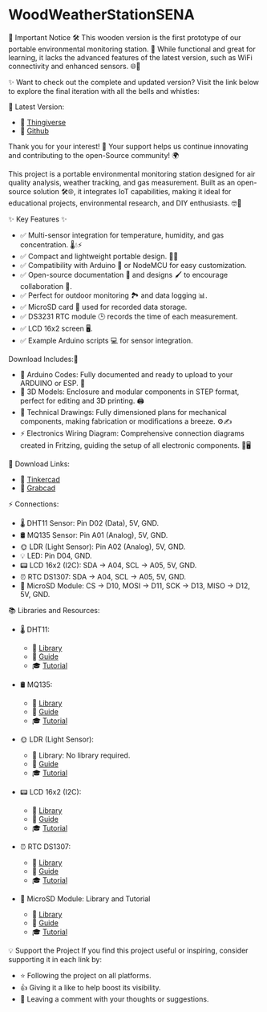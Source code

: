 # WoodWeatherStationSENA

📢 Important Notice 🛠️
This wooden version is the first prototype of our portable environmental monitoring station. 🎉 While functional and great for learning, it lacks the advanced features of the latest version, such as WiFi connectivity and enhanced sensors. 🌐📡

✨ Want to check out the complete and updated version?
Visit the link below to explore the final iteration with all the bells and whistles:

🔗 Latest Version: 
  - 📌 [Thingiverse](https://www.thingiverse.com/thing:6854103)
  - 📌 [Github](https://github.com/altarians05/DIYPortableweatherStation)

Thank you for your interest! 💚 Your support helps us continue innovating and contributing to the open-Source community! 🌍

This project is a portable environmental monitoring station designed for air quality analysis, weather tracking, and gas measurement. Built as an open-source solution 🛠️🌐, it integrates IoT capabilities, making it ideal for educational projects, environmental research, and DIY enthusiasts. 🤓🔧

✨ Key Features ✨
- ✅ Multi-sensor integration for temperature, humidity, and gas concentration. 🌡️💧⚡
- ✅ Compact and lightweight portable design. 🎒📏
- ✅ Compatibility with Arduino 🤖 or NodeMCU for easy customization.
- ✅ Open-source documentation 📂 and designs 🖌️ to encourage collaboration 🤝.
- ✅ Perfect for outdoor monitoring 🏞️ and data logging 📊.
- ✅ MicroSD card 📀 used for recorded data storage.
- ✅ DS3231 RTC module 🕒 records the time of each measurement.
- ✅ LCD 16x2 screen 🖥️.
- ✅ Example Arduino scripts 💻 for sensor integration.

Download Includes:📂
- 📜 Arduino Codes: Fully documented and ready to upload to your ARDUINO or ESP. 🚀
- 📐 3D Models: Enclosure and modular components in STEP format, perfect for editing and 3D printing. 🖨️
- 📏 Technical Drawings: Fully dimensioned plans for mechanical components, making fabrication or modifications a breeze. ⚙️✍️
- ⚡ Electronics Wiring Diagram: Comprehensive connection diagrams created in Fritzing, guiding the setup of all electronic components. 🔌🖥️

🔗 Download Links:
- 📌 [Tinkercad](https://www.tinkercad.com/things/6pniuVdfldQ-estacion-de-monitoreo-iot-rev4)
- 📌 [Grabcad](https://grabcad.com/library/diy-portable-weather-station-1)

⚡️ Connections:
- 🌡️ DHT11 Sensor: Pin D02 (Data), 5V, GND.
- 🛢️ MQ135 Sensor: Pin A01 (Analog), 5V, GND.
- 🌞 LDR (Light Sensor): Pin A02 (Analog), 5V, GND.
- 💡 LED: Pin D04, GND.
- 📟 LCD 16x2 (I2C): SDA -> A04, SCL -> A05, 5V, GND.
- ⏰ RTC DS1307: SDA -> A04, SCL -> A05, 5V, GND.
- 💾 MicroSD Module: CS -> D10, MOSI -> D11, SCK -> D13, MISO -> D12, 5V, GND.

📚 Libraries and Resources: 
- 🌡️ DHT11:
  - 📂 [Library](n9.cl/y3my5s)
  - 📖 [Guide](n9.cl/2njn)
  - 🎓 [Tutorial](n9.cl/o05e1)
    
- 🛢️ MQ135:
  - 📂 [Library](acortar.link/z7te3A)
  - 📖 [Guide](n9.cl/p2cqr)
  - 🎓 [Tutorial](n9.cl/zewtn)
    
- 🌞 LDR (Light Sensor): 
  - 📂 Library: No library required.
  - 📖 [Guide](n9.cl/5e9dl)
  - 🎓 [Tutorial](n9.cl/w15fz)
    
- 📟 LCD 16x2 (I2C):
  - 📂 [Library](n9.cl/4ulczq)
  - 📖 [Guide](n9.cl/mczco)
  - 🎓 [Tutorial](n9.cl/exs2ti)
  
- ⏰ RTC DS1307:
  - 📂 [Library](n9.cl/y3air)
  - 📖 [Guide](n9.cl/xj3kw)
  - 🎓 [Tutorial](n9.cl/nxks8)
    
- 💾 MicroSD Module: Library and Tutorial
  - 📂 [Library](n9.cl/z0hjuf)
  - 📖 [Guide](n9.cl/nbez7)
  - 🎓 [Tutorial](n9.cl/s88k9)

💡 Support the Project
If you find this project useful or inspiring, consider supporting it in each link by:
- ⭐ Following the project on all platforms.
- 👍 Giving it a like to help boost its visibility.
- 💬 Leaving a comment with your thoughts or suggestions.

